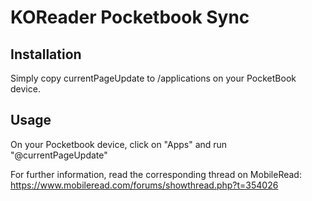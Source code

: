 # KOReader Pocketbook Sync

## Installation

Simply copy currentPageUpdate to /applications on your PocketBook device.

## Usage

On your Pocketbook device, click on "Apps" and run "@currentPageUpdate"

For further information, read the corresponding thread on MobileRead:
https://www.mobileread.com/forums/showthread.php?t=354026

